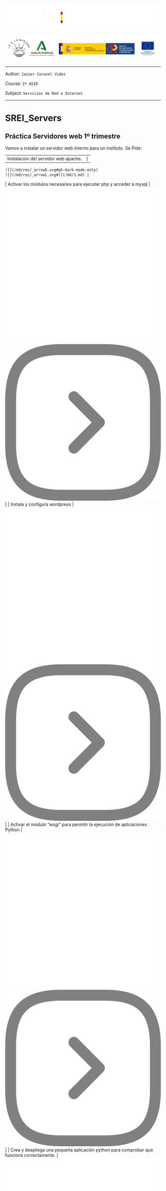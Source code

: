 <p style="text-aling:center;height:100px"></p>

![](/md/res/_bannerD.png#gh-dark-mode-only)

![](/md/res/_bannerL.png#gh-light-mode-only)

---

Author: `Javier Coronel Vides`

Course: `2º ASIR`

Subject: `Servicios de Red e Internet`

---

# SREI_Servers

## Práctica Servidores web 1º trimestre 

Vamos a instalar un servidor web interno para un instituto. Se Pide:

|||
|--|--|
| Instalación del servidor web apache. | [
    ![](/md/res/_arrowD.svg#gh-dark-mode-only)
    ![](/md/res/_arrowL.svg#)](/md/1.md) |
| Activar los módulos necesarios para ejecutar php y acceder a mysql | [![](/md/res/_arrowD.svg#gh-dark-mode-only)![](/md/res/_arrowL.svg#)](/md/2.md) |
| Instala y configura wordpress | [![](/md/res/_arrowD.svg#gh-dark-mode-only)![](/md/res/_arrowL.svg#)](/md/3.md) |
| Activar el módulo “wsgi” para permitir la ejecución de aplicaciones Python | [![](/md/res/_arrowD.svg#gh-dark-mode-only)![](/md/res/_arrowL.svg#)](/md/4.md) |
| Crea y despliega una pequeña aplicación python para comprobar que funciona correctamente. | [![](/md/res/_arrowD.svg#gh-dark-mode-only)![](/md/res/_arrowL.svg#)](/md/5.md) |
| Adicionalmente protegeremos el acceso a la aplicación python mediante autenticación | [![](/md/res/_arrowD.svg#gh-dark-mode-only)![](/md/res/_arrowL.svg#)](/md/6.md) |
| Instala y configura awstat. | [![](/md/res/_arrowD.svg#gh-dark-mode-only)![](/md/res/_arrowL.svg#)](/md/7.md) |
| Instala un segundo servidor de tu elección (nginx, lighttpd) bajo el dominio “servidor2.centro.intranet”. | [![](/md/res/_arrowD.svg#gh-dark-mode-only)![](/md/res/_arrowL.svg#)](/md/8.md) |

> A la finalización del trabajo se procederá a una exposición de la presentación

## Enlaces de interés

[Python bajo Apache](https://uniwebsidad.com/libros/python/capitulo-13/python-bajo-apache)


## Instrucciones de entrega
Se creará un repositorio en Github en el que se documentarán los pasos llevados a cabo para la realización de cada una de las actividades contempladas. La documentación debe incluir fragmentos de código empleados, además de imágenes que muestren la pantalla de la máquina virtual durante el proceso.
En enlace de dicho repositorio se incluirá en el repositorio del módulo, especificando claramente que se trata de la práctica de servidores web.

Fecha de entrega: La fecha límite de entrega será el 5 de diciembre.
